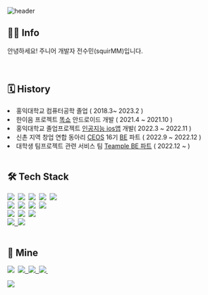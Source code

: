 ![header](https://capsule-render.vercel.app/api?type=slice&color=gradient&height=160&section=header&text=Hi!%20I'm%20Sumin!&fontAlign=50&fontAlignY=70&fontSize=90&fontColor=000000)

<h2 align="left"> 👩‍💻 Info </h2>
<p align="left"> 안녕하세요! 주니어 개발자 전수민(squirMM)입니다.<br><br><br> </p>


<h2 align="left">🗓 History </h2>
<ui>
  <li>
    홍익대학교 컴퓨터공학 졸업 ( 2018.3~ 2023.2 )
  </li>
   <li>
    한이음 프로젝트 <a href="https://github.com/squirMM/2021_Hanium">똑쇼</a> 안드로이드 개발 ( 2021.4 ~ 2021.10 )
  </li>
  <li>
    홍익대학교 졸업프로젝트 <a href="https://github.com/u-blinked/ublinked_SwiftUI">인공지능 ios앱</a> 개발( 2022.3 ~ 2022.11 )
  </li>
  <li>
    신촌 지역 창업 연합 동아리  <a href="https://github.com/CEOS-Developers">CEOS</a> 16기 <a href="https://github.com/squirMM/django_rest_framework_16th">BE</a> 파트 ( 2022.9 ~ 2022.12 )
  </li>
  <li>
    대학생 팀프로젝트 관련 서비스 팀 <a href="https://github.com/teampuls/Teamplus-Backend">Teample BE 파트</a> ( 2022.12 ~ )
  </li>
  <br>
</ui>

<h2 align="left">🛠 Tech Stack </h2>

<p align="left">
  <img src="https://img.shields.io/badge/Python-3766AB?style=flat-square&logo=Python&logoColor=white"/></a>&nbsp 
  <img src="https://img.shields.io/badge/JAVA-007396?style=flat-square&logo=JAVA&logoColor=white"/></a>&nbsp 
  <img src="https://img.shields.io/badge/C++-00599C?style=flat-square&logo=C%2B%2B&logoColor=white"/></a>&nbsp
  <img src="https://img.shields.io/badge/C-A8B9CC?style=flat-square&logo=C&logoColor=white"/></a>&nbsp
  <img src="https://img.shields.io/badge/JavaScript-F7DF1E?style=flat-square&logo=JavaScript&logoColor=black"/></a>&nbsp
  <br>
  <img src="https://img.shields.io/badge/SpringBoot-6DB33F?style=flat-square&logo=Spring&logoColor=white"/></a>&nbsp
  <img src="https://img.shields.io/badge/JPA-8A8A8A?style=flat-square&logo=JPA&logoColor=white"/></a>&nbsp 
  <img src="https://img.shields.io/badge/Mysql-E6B91E?style=flat-square&logo=MySql&logoColor=white"/></a>&nbsp 
  <img src="https://img.shields.io/badge/Amazon AWS-333664?style=flat-square&logo=amazon-aws&logoColor=white"/></a>&nbsp
  <br>
  <img src="https://img.shields.io/badge/Thymeleaf-005F0F?style=flat-square&logo=Thymeleaf&logoColor=white"/></a>&nbsp
  <img src="https://img.shields.io/badge/React-61DAFB?style=flat-square&logo=React&logoColor=black"/></a>&nbsp
  <img src="https://img.shields.io/badge/Android Studio-3DDC84?style=flat-square&logo=Android&logoColor=black"/></a>&nbsp
  <br>
  <a href="https://github.com/squirMM" target="_blank"><img src="https://img.shields.io/badge/GitHub-181717?style=GitHub&logo=GitHub&logoColor=white"/
  </a>&nbsp 
  <img src="https://img.shields.io/badge/Git-F05032?style=Git&logo=Git&logoColor=white"/></a>&nbsp 
  <br><br>
</p>


<h2 align="left">🐣 Mine </h2>

<p align="left">
  <a href="https://hits.seeyoufarm.com"><img src=https://hits.seeyoufarm.com/api/count/incr/badge.svg?url=https%3A%2F%2Fgithub.com%2FsquirMM&count_bg=%2391DB59&title_bg=%23555555&icon=&icon=github.svg&icon_color=%23CFD1CD&title=hits&edge_flat=true/></a>&nbsp
  <a href="mailto:jsm6616@gmail.com" target="_blank"><img src="https://img.shields.io/badge/Gmail-EA4335?style=Gmail&logo=Gmail&logoColor=white&link=mailto:jsm6616@gmail.com"/</a>&nbsp
  <a href="mailto:jsm6616@naver.com" target="_blank"><img src="https://img.shields.io/badge/NaverMail-03C75A?style=Gmail&logo=Gmail&logoColor=white&link=mailto:jsm6616@naver.com"/</a>&nbsp
  <a href="https://squirmm.tistory.com" target="_blank"><img src="https://img.shields.io/badge/Blog-181717?style=Bitdefender&logo=Bitdefender&logoColor=white"/</a>&nbsp
  
  <a href="https://solved.ac/jsm6616"><img src="http://mazassumnida.wtf/api/v2/generate_badge?boj=jsm6616"/></a>
  <br/>
</p>
